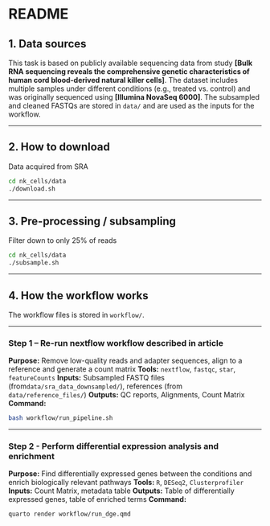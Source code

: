 # README

## 1. Data sources

This task is based on publicly available sequencing data from study **\[Bulk RNA sequencing reveals the comprehensive genetic characteristics of human cord blood-derived natural killer cells]**. The dataset includes multiple samples under different conditions (e.g., treated vs. control) and was originally sequenced using **\[Illumina NovaSeq 6000]**.
The subsampled and cleaned FASTQs are stored in `data/` and are used as the inputs for the workflow.

---

## 2. How to download

Data acquired from SRA

```bash
cd nk_cells/data
./download.sh
```

---

## 3. Pre-processing / subsampling

Filter down to only 25% of reads

```bash
cd nk_cells/data
./subsample.sh
```

---

## 4. How the workflow works

The workflow files is stored in `workflow/`.

---

### Step 1 – Re-run nextflow workflow described in article

**Purpose:** Remove low-quality reads and adapter sequences, align to a reference and generate a count matrix
**Tools:** `nextflow`, `fastqc`, `star`, `featureCounts`
**Inputs:** Subsampled FASTQ files (from`data/sra_data_downsampled/`), references (from `data/reference_files/`)
**Outputs:** QC reports, Alignments, Count Matrix
**Command:**

```bash
bash workflow/run_pipeline.sh
```

---

### Step 2 - Perform differential expression analysis and enrichment

**Purpose:** Find differentially expressed genes between the conditions and enrich biologically relevant pathways
**Tools:** `R`, `DESeq2`, `Clusterprofiler`
**Inputs:** Count Matrix, metadata table
**Outputs:** Table of differentially expressed genes, table of enriched terms
**Command:**

```bash
quarto render workflow/run_dge.qmd
```
